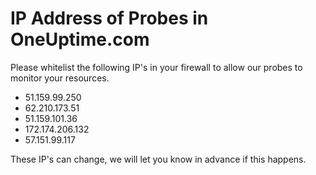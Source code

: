 # IP Address of Probes in OneUptime.com

Please whitelist the following IP's in your firewall to allow our probes to monitor your resources.

- 51.159.99.250
- 62.210.173.51
- 51.159.101.36
- 172.174.206.132
- 57.151.99.117  

These IP's can change, we will let you know in advance if this happens. 
